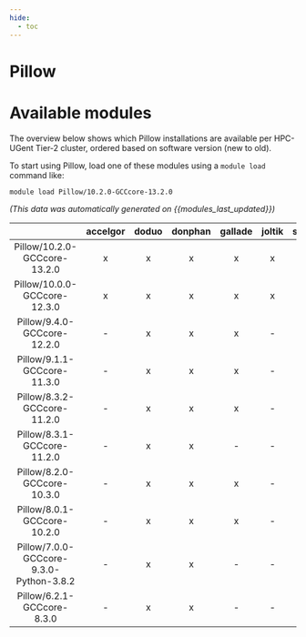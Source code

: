 ```yaml
---
hide:
  - toc
---
```


Pillow
======

# Available modules


The overview below shows which Pillow installations are available per HPC-UGent Tier-2 cluster, ordered based on software version (new to old).

To start using Pillow, load one of these modules using a `module load` command like:

```shell
module load Pillow/10.2.0-GCCcore-13.2.0
```

*(This data was automatically generated on {{modules_last_updated}})*  

| |accelgor|doduo|donphan|gallade|joltik|shinx|skitty|
| :---: | :---: | :---: | :---: | :---: | :---: | :---: | :---: |
|Pillow/10.2.0-GCCcore-13.2.0|x|x|x|x|x|x|x|
|Pillow/10.0.0-GCCcore-12.3.0|x|x|x|x|x|x|x|
|Pillow/9.4.0-GCCcore-12.2.0|-|x|x|x|-|x|-|
|Pillow/9.1.1-GCCcore-11.3.0|-|x|x|x|-|x|-|
|Pillow/8.3.2-GCCcore-11.2.0|-|x|x|x|-|-|-|
|Pillow/8.3.1-GCCcore-11.2.0|-|x|x|-|-|-|-|
|Pillow/8.2.0-GCCcore-10.3.0|-|x|x|x|-|-|-|
|Pillow/8.0.1-GCCcore-10.2.0|-|x|x|x|-|-|-|
|Pillow/7.0.0-GCCcore-9.3.0-Python-3.8.2|-|x|x|-|-|-|-|
|Pillow/6.2.1-GCCcore-8.3.0|-|x|x|-|-|-|-|
